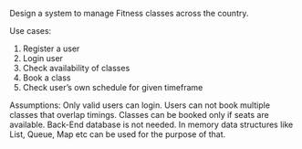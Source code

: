 Design a system to manage Fitness classes across the country.

Use cases:
1. Register a user
2. Login user
3. Check availability of classes
4. Book a class
5. Check user’s own schedule for given timeframe

Assumptions:
Only valid users can login.
Users can not book multiple classes that overlap timings.
Classes can be booked only if seats are available.
Back-End database is not needed. In memory data structures like List, Queue, Map etc can be used for the purpose of that.

